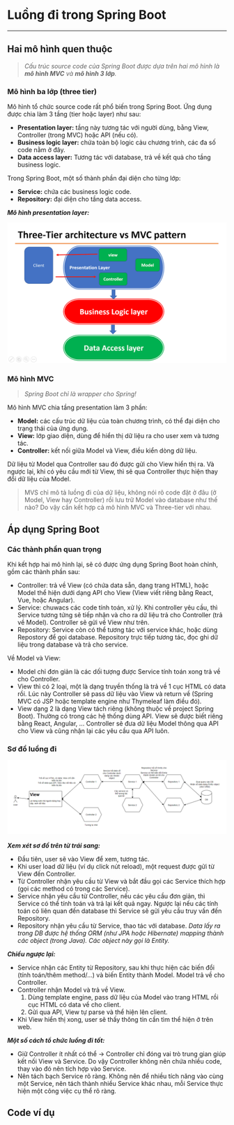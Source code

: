 # Luồng đi trong Spring Boot

---

## Hai mô hình quen thuộc

> *Cấu trúc source code của Spring Boot được dựa trên hai mô hình là **mô hình MVC** và **mô hình 3 lớp**.*

### Mô hình ba lớp (three tier)

Mô hình tổ chức source code rất phổ biến trong Spring Boot. Ứng dụng được chia làm 3 tầng (tier hoặc layer) như sau:
- **Presentation layer:** tầng này tương tác với người dùng, bằng View, Controller (trong MVC) hoặc API (nếu có).
- **Business logic layer:** chứa toàn bộ logic cảu chương trình, các đa số code nằm ở đây.
- **Data access layer:** Tương tác với database, trả về kết quả cho tầng business logic.

Trong Spring Boot, một số thành phần đại diện cho từng lớp:
- **Service:** chứa các business logic code.
- **Repository:** đại diện cho tầng data access.

***Mô hình presentation layer:***

![](./img/three-tier-architecture-vs-mvc-pattern.png)

### Mô hình MVC

> *Spring Boot chỉ là wrapper cho Spring!*

Mô hình MVC chia tầng presentation làm 3 phần:

- **Model:** các cấu trúc dữ liệu của toàn chương trình, có thể đại diện cho trạng thái của ứng dụng.
- **View:** lớp giao diện, dùng để hiển thị dữ liệu ra cho user xem và tương tác.
- **Controller:** kết nối giữa Model và View, điều kiển dòng dữ liệu.

Dữ liệu từ Model qua Controller sau đó được gửi cho View hiển thị ra. Và ngược lại, khi có yêu cầu mới từ View, thì sẽ qua Controller thực hiện thay đổi dữ liệu của Model.

> MVS chỉ mô tả luồng đi của dữ liệu, không nói rõ code đặt ở đâu (ở Model, View hay Controller) rồi lưu trữ Model vào database như thế nào? Do vậy cần kết hợp cả mô hình MVC và Three-tier với nhau.

## Áp dụng Spring Boot

### Các thành phần quan trọng

Khi kết hợp hai mô hình lại, sẽ có được ứng dụng Spring Boot hoàn chỉnh, gồm các thành phần sau:

- Controller: trả về View (có chứa data sẵn, dạng trang HTML), hoặc Model thể hiện dưới dạng API cho View (View viết riêng bằng React, Vue, hoặc Angular).
- Service: chuwacs các code tính toán, xử lý. Khi controller yêu cầu, thì Service tương tứng sẽ tiếp nhận và cho ra dữ liệu trả cho Controller (trả về Model). Controller sẽ gửi về View như trên.
- Repository: Service còn có thể tương tác với service khác, hoặc dùng Repostory để gọi database. Repository trực tiếp tương tác, đọc ghi dữ liệu trong database và trả cho service.

Về Model và View:

- Model chỉ đơn giản là các dối tượng được Service tính toán xong trả về cho Controller.
- View thì có 2 loại, một là dạng truyền thống là trả về 1 cục HTML có data rồi. Lúc này Controller sẽ pass dữ liệu vào View và return về (Spring MVC có JSP hoặc template engine như Thymeleaf làm điều đó).
- View dạng 2 là dạng View tách riêng (không thuộc về project Spring Boot). Thường có trong các hệ thống dùng API. View sẽ được biết riêng bằng React, Angular, ... Controller sẽ đưa dữ liệu Model thông qua API cho View và cũng nhận lại các yêu cầu qua API luôn.

### Sơ đồ luồng đi

![](./img/so-do-luong-di.png)

***Xem xét sơ đồ trên từ trái sang:***

- Đầu tiên, user sẽ vào View để xem, tương tác.
- Khi user load dữ liệu (ví dụ click nút reload), một request được gửi từ View đến Controller.
- Từ Controller nhận yêu cầu từ View và bắt đầu gọi các Service thích hợp (gọi các method có trong các Service).
- Service nhận yêu cầu từ Controller, nếu các yêu cầu đơn giản, thì Service có thể tính toán và trả lại kết quả ngay. Ngược lại nếu các tính toán có liên quan đến database thì Service sẽ gửi yêu cầu truy vấn đến Repository.
- Repository nhận yêu cầu từ Service, thao tác với database. *Data lấy ra trong DB được hệ thống ORM (như JPA hoặc Hibernate) mapping thành các object (trong Java). Các object này gọi là Entity.*

***Chiều ngược lại:***

- Service nhận các Entity từ Repository, sau khi thực hiện các biến đổi (tính toán/thêm method/...) và biến Entity thành Model. Model trả về cho Controller.
- Controller nhận Model và trả về View.
    1. Dùng template engine, pass dữ liệu của Model vào trang HTML rồi cục HTML có data về cho client.
    2. Gửi qua API, View tự parse và thể hiện lên client.
- Khi View hiển thị xong, user sẽ thấy thông tin cần tìm thể hiện ở trên web.

***Một số cách tổ chức luồng đi tốt:***

- Giữ Controller ít nhất có thể $\rightarrow$ Controller chỉ đóng vai trò trung gian giúp kết nối View và Service. Do vậy Controller không nên chứa nhiều code, thay vào đó nên tích hợp vào Service.
- Nên tách bạch Service rõ ràng. Không nên để nhiều tích năng vào cùng một Service, nên tách thành nhiều Service khác nhau, mỗi Service thực hiện một công việc cụ thể rõ ràng.

## Code ví dụ


